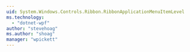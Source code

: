 ```yaml
---
uid: System.Windows.Controls.Ribbon.RibbonApplicationMenuItemLevel
ms.technology: 
  - "dotnet-wpf"
author: "stevehoag"
ms.author: "shoag"
manager: "wpickett"
---
```


